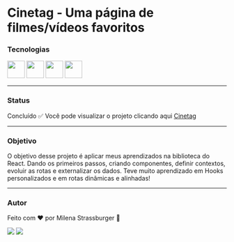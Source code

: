 # Cinetag - Uma página de filmes/vídeos favoritos

### Tecnologias

<img src="https://cdn.jsdelivr.net/gh/devicons/devicon/icons/javascript/javascript-original.svg" width="40" height="40" /> <img src="https://cdn.jsdelivr.net/gh/devicons/devicon/icons/html5/html5-original.svg" width="40" height="40"/> <img src="https://cdn.jsdelivr.net/gh/devicons/devicon/icons/css3/css3-original.svg" width="40" height="40"/> <img src="https://cdn.jsdelivr.net/gh/devicons/devicon/icons/react/react-original.svg" width="40" height="40" />
          

---

### Status

Concluído ✅
Você pode visualizar o projeto clicando aqui [Cinetag](https://cinetag-lyart.vercel.app/)

---

### Objetivo

O objetivo desse projeto é aplicar meus aprendizados na biblioteca do React. Dando os primeiros passos, criando componentes, definir contextos, evoluir as rotas e externalizar os dados. 
Teve muito aprendizado em Hooks personalizados e em rotas dinâmicas e alinhadas!

---

### Autor

Feito com ❤️ por Milena Strassburger 🤘

<div>
<a href="https://instagram.com/miistrass" target="_blank"><img src="https://img.shields.io/badge/-Instagram-%23E4405F?style=for-the-badge&logo=instagram&logoColor=white" target="_blank"></a>
<a href="https://www.linkedin.com/in/milena-strassburger" target="_blank"><img src="https://img.shields.io/badge/-LinkedIn-%230077B5?style=for-the-badge&logo=linkedin&logoColor=white" target="_blank"></a>   
</div>


